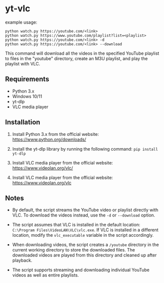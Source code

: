 # yt-vlc

example usage:
```
python watch.py https://youtube.com/<link>
python watch.py https://www.youtube.com/playlist?list=<playlist>
python watch.py https://youtube.com/<link> -d 
python watch.py https://youtube.com/<link> --download
```
 
This command will download all the videos in the specified YouTube playlist to files in the "youtube" directory, create an M3U playlist, and play the playlist with VLC.

## Requirements

* Python 3.x
* Windows 10/11
* yt-dlp
* VLC media player

## Installation

1. Install Python 3.x from the official website: https://www.python.org/downloads/

2. Install the yt-dlp library by running the following command:
`pip install yt-dlp`

3. Install VLC media player from the official website: https://www.videolan.org/vlc/

3. Install VLC media player from the official website: https://www.videolan.org/vlc

## Notes

- By default, the script streams the YouTube video or playlist directly with VLC. To download the videos instead, use the `-d` or `--download` option.

- The script assumes that VLC is installed in the default location: `C:\Program Files\VideoLAN\VLC\vlc.exe`. If VLC is installed in a different location, modify the `vlc_executable` variable in the script accordingly.

- When downloading videos, the script creates a `/youtube` directory in the current working directory to store the downloaded files. The downloaded videos are played from this directory and cleaned up after playback.

- The script supports streaming and downloading individual YouTube videos as well as entire playlists.